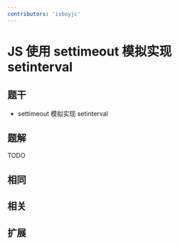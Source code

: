 ```yaml
---
contributors: 'isboyjc'
---
```


# JS 使用 settimeout 模拟实现 setinterval


## 题干

- settimeout 模拟实现 setinterval



## 题解

<!-- ::: details 点我查看题解 -->

  TODO

<!-- ::: -->



## 相同


## 相关


## 扩展

